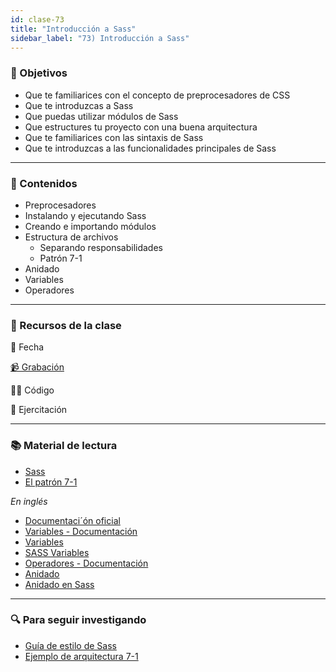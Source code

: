 ```yaml
---
id: clase-73
title: "Introducción a Sass"
sidebar_label: "73) Introducción a Sass"
---
```


### 🏁 Objetivos

- Que te familiarices con el concepto de preprocesadores de CSS
- Que te introduzcas a Sass
- Que puedas utilizar módulos de Sass
- Que estructures tu proyecto con una buena arquitectura
- Que te familiarices con las sintaxis de Sass
- Que te introduzcas a las funcionalidades principales de Sass

---

### 📝 Contenidos

- Preprocesadores
- Instalando y ejecutando Sass
- Creando e importando módulos
- Estructura de archivos
  - Separando responsabilidades
  - Patrón 7-1
- Anidado
- Variables
- Operadores

---

### 🚀 Recursos de la clase

📆 Fecha

[📹 Grabación](https://us02web.zoom.us/rec/share/riWJ33r0TAa-Zx0F4jA23RiTb-xAIUKaIE9a7C2OBkJwOCLNCxWxxGjs8okctwZ_.VVjRYjwXC6CgLxPd)

👩‍💻 Código

💪 Ejercitación

---

### 📚 Material de lectura

- [Sass](https://frontend.adaitw.org/docs/html-css/hc18)
- [El patrón 7-1](https://sass-guidelin.es/es/#el-patron-7-1)

_En inglés_

- [Documentaci´ón oficial](https://sass-lang.com/documentation)
- [Variables - Documentación](https://sass-lang.com/documentation/variables)
- [Variables](https://marksheet.io/sass-variables.html)
- [SASS Variables](https://dev.to/sarah_chima/sass-variables-2pb)
- [Operadores - Documentación](https://sass-lang.com/documentation/operators)
- [Anidado](https://marksheet.io/sass-nesting.html)
- [Anidado en Sass](https://dev.to/sarah_chima/nesting-in-sass-bme)

---

### 🔍 Para seguir investigando

- [Guía de estilo de Sass](https://sass-guidelin.es/es/#acerca-de-sass)
- [Ejemplo de arquitectura 7-1](https://github.com/HugoGiraudel/sass-boilerplate/tree/master/stylesheets)
